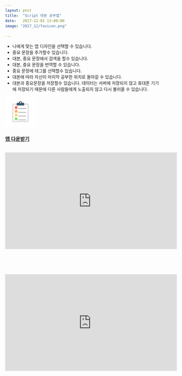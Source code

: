 ```yaml
---
layout: post
title:  "Script 대본 공부앱"
date:   2017-12-01 13:00:00
image: "2017_12/favicon.png"

---
```

<link rel="icon" type="image/x-icon" href="https://raw.githubusercontent.com/pikachu987/pikachu987.github.io/master/assets/img/2017-12/favicon.ico" />

- 나에게 맞는 앱 디자인을 선택할 수 있습니다.
- 중요 문장을 추가할수 있습니다.
- 대본, 중요 문장에서 검색을 할수 있습니다.
- 대본, 중요 문장을 번역할 수 있습니다.
- 중요 문장에 태그를 선택할수 있습니다.
- 대본에 따라 자신이 마지막 공부한 위치로 돌아갈 수 있습니다.
- 대본과 중요문장을 저장할수 있습니다. 데이터는 서버에 저장되지 않고 휴대폰 기기에 저장되기 때문에 다른 사람들에게 노출되지 않고 다시 불러올 수 있습니다.


<a href="https://itunes.apple.com/app/id1319037733?mt=8"><img src="https://raw.githubusercontent.com/pikachu987/pikachu987.github.io/master/assets/img/2017-12/favicon.png" alt="image" style="width: 100px; height: 100px;"/></a>

### [앱 다운받기](https://itunes.apple.com/app/id1319037733?mt=8)

<br>

<iframe width="560" height="315" src="https://www.youtube.com/embed/AKUuQkg_pl0" frameborder="0" gesture="media" allow="encrypted-media" allowfullscreen></iframe>


<br><br><br>

<iframe width="560" height="315" src="https://www.youtube.com/embed/H7UYKORAN2M" frameborder="0" gesture="media" allow="encrypted-media" allowfullscreen></iframe>
